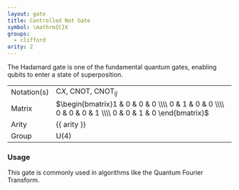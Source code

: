 ```yaml
---
layout: gate
title: Controlled Not Gate
symbol: \mathrm{C}X
groups:
  - clifford
arity: 2
---
```


The Hadamard gate is one of the fundamental quantum gates, enabling qubits to enter a state of superposition.

|             |                                                                                                       |
| ----------- | ----------------------------------------------------------------------------------------------------- |
| Notation(s) | $\mathrm{C}X$, $\mathrm{CNOT}$, $\mathrm{CNOT}_{ij}$                                                                        |
| Matrix      | $\begin{bmatrix}1 & 0 & 0 & 0 \\\\ 0 & 1 & 0 & 0 \\\\ 0 & 0 & 0 & 1 \\\\ 0 & 0 & 1 & 0 \end{bmatrix}$ |
| Arity       | {{ arity }}                                                                                           |
| Group       | $\mathsf{U}(4)$                                                                                       |

### Usage

This gate is commonly used in algorithms like the Quantum Fourier Transform.
